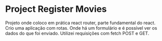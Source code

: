 # Project Register Movies

Projeto onde coloco em prática react router, parte fundamental do react. Crio uma aplicação com rotas. Onde há um formulário e é possível ver os dados do que foi enviado. Utilizei requisições com fetch POST e GET.
